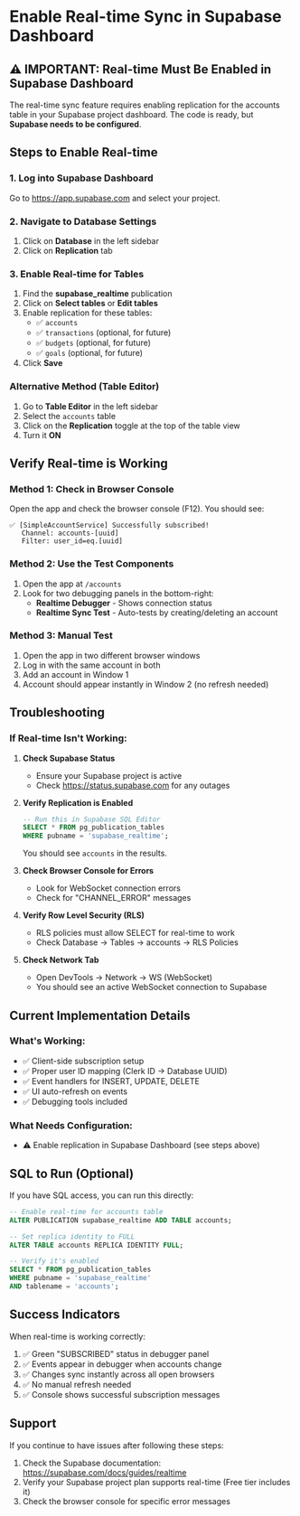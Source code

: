 # Enable Real-time Sync in Supabase Dashboard

## ⚠️ IMPORTANT: Real-time Must Be Enabled in Supabase Dashboard

The real-time sync feature requires enabling replication for the accounts table in your Supabase project dashboard. The code is ready, but **Supabase needs to be configured**.

## Steps to Enable Real-time

### 1. Log into Supabase Dashboard
Go to https://app.supabase.com and select your project.

### 2. Navigate to Database Settings
1. Click on **Database** in the left sidebar
2. Click on **Replication** tab

### 3. Enable Real-time for Tables
1. Find the **supabase_realtime** publication
2. Click on **Select tables** or **Edit tables**
3. Enable replication for these tables:
   - ✅ `accounts`
   - ✅ `transactions` (optional, for future)
   - ✅ `budgets` (optional, for future)
   - ✅ `goals` (optional, for future)
4. Click **Save**

### Alternative Method (Table Editor)
1. Go to **Table Editor** in the left sidebar
2. Select the `accounts` table
3. Click on the **Replication** toggle at the top of the table view
4. Turn it **ON**

## Verify Real-time is Working

### Method 1: Check in Browser Console
Open the app and check the browser console (F12). You should see:
```
✅ [SimpleAccountService] Successfully subscribed!
   Channel: accounts-[uuid]
   Filter: user_id=eq.[uuid]
```

### Method 2: Use the Test Components
1. Open the app at `/accounts`
2. Look for two debugging panels in the bottom-right:
   - **Realtime Debugger** - Shows connection status
   - **Realtime Sync Test** - Auto-tests by creating/deleting an account

### Method 3: Manual Test
1. Open the app in two different browser windows
2. Log in with the same account in both
3. Add an account in Window 1
4. Account should appear instantly in Window 2 (no refresh needed)

## Troubleshooting

### If Real-time Isn't Working:

1. **Check Supabase Status**
   - Ensure your Supabase project is active
   - Check https://status.supabase.com for any outages

2. **Verify Replication is Enabled**
   ```sql
   -- Run this in Supabase SQL Editor
   SELECT * FROM pg_publication_tables 
   WHERE pubname = 'supabase_realtime';
   ```
   You should see `accounts` in the results.

3. **Check Browser Console for Errors**
   - Look for WebSocket connection errors
   - Check for "CHANNEL_ERROR" messages

4. **Verify Row Level Security (RLS)**
   - RLS policies must allow SELECT for real-time to work
   - Check Database → Tables → accounts → RLS Policies

5. **Check Network Tab**
   - Open DevTools → Network → WS (WebSocket)
   - You should see an active WebSocket connection to Supabase

## Current Implementation Details

### What's Working:
- ✅ Client-side subscription setup
- ✅ Proper user ID mapping (Clerk ID → Database UUID)
- ✅ Event handlers for INSERT, UPDATE, DELETE
- ✅ UI auto-refresh on events
- ✅ Debugging tools included

### What Needs Configuration:
- ⚠️ Enable replication in Supabase Dashboard (see steps above)

## SQL to Run (Optional)

If you have SQL access, you can run this directly:

```sql
-- Enable real-time for accounts table
ALTER PUBLICATION supabase_realtime ADD TABLE accounts;

-- Set replica identity to FULL
ALTER TABLE accounts REPLICA IDENTITY FULL;

-- Verify it's enabled
SELECT * FROM pg_publication_tables 
WHERE pubname = 'supabase_realtime' 
AND tablename = 'accounts';
```

## Success Indicators

When real-time is working correctly:
1. ✅ Green "SUBSCRIBED" status in debugger panel
2. ✅ Events appear in debugger when accounts change
3. ✅ Changes sync instantly across all open browsers
4. ✅ No manual refresh needed
5. ✅ Console shows successful subscription messages

## Support

If you continue to have issues after following these steps:
1. Check the Supabase documentation: https://supabase.com/docs/guides/realtime
2. Verify your Supabase project plan supports real-time (Free tier includes it)
3. Check the browser console for specific error messages